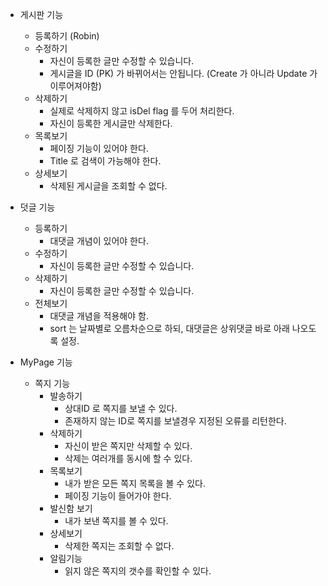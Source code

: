 * 게시판 기능
  * 등록하기 (Robin)
  * 수정하기
    * 자신이 등록한 글만 수정할 수 있습니다.
    * 게시글을 ID (PK) 가 바뀌어서는 안됩니다. (Create 가 아니라 Update 가 이루어져야함)
  * 삭제하기
    * 실제로 삭제하지 않고 isDel flag 를 두어 처리한다.
    * 자신이 등록한 게시글만 삭제한다.
  * 목록보기
    * 페이징 기능이 있어야 한다.
    * Title 로 검색이 가능해야 한다.
  * 상세보기
    * 삭제된 게시글을 조회할 수 없다.

* 덧글 기능
  * 등록하기
    * 대댓글 개념이 있어야 한다.
  * 수정하기
    * 자신이 등록한 글만 수정할 수 있습니다.
  * 삭제하기
    * 자신이 등록한 글만 수정할 수 있습니다.
  * 전체보기
    * 대댓글 개념을 적용해야 함.
    * sort 는 날짜별로 오름차순으로 하되, 대댓글은 상위댓글 바로 아래 나오도록 설정.
    
* MyPage 기능
  * 쪽지 기능
    * 발송하기
      * 상대ID 로 쪽지를 보낼 수 있다.
      * 존재하지 않는 ID로 쪽지를 보낼경우 지정된 오류를 리턴한다.
    * 삭제하기
      * 자신이 받은 쪽지만 삭제할 수 있다.
      * 삭제는 여러개를 동시에 할 수 있다.
    * 목록보기
      * 내가 받은 모든 쪽지 목록을 볼 수 있다.
      * 페이징 기능이 들어가야 한다.
    * 발신함 보기
      * 내가 보낸 쪽지를 볼 수 있다.       
    * 상세보기
      * 삭제한 쪽지는 조회할 수 없다.
    * 알림기능
      * 읽지 않은 쪽지의 갯수를 확인할 수 있다.
    
